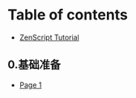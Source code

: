 # Table of contents

* [ZenScript Tutorial](README.md)

## 0.基础准备 <a href="#0.基础准备" id="0.基础准备"></a>

* [Page 1](0.基础准备/page-1.md)
